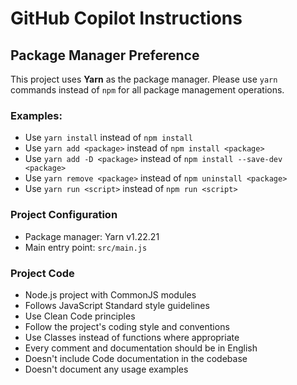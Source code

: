 # GitHub Copilot Instructions

## Package Manager Preference

This project uses **Yarn** as the package manager. Please use `yarn` commands instead of `npm` for all package management operations.

### Examples:

- Use `yarn install` instead of `npm install`
- Use `yarn add <package>` instead of `npm install <package>`
- Use `yarn add -D <package>` instead of `npm install --save-dev <package>`
- Use `yarn remove <package>` instead of `npm uninstall <package>`
- Use `yarn run <script>` instead of `npm run <script>`

### Project Configuration

- Package manager: Yarn v1.22.21
- Main entry point: `src/main.js`

### Project Code

- Node.js project with CommonJS modules
- Follows JavaScript Standard style guidelines
- Use Clean Code principles
- Follow the project's coding style and conventions
- Use Classes instead of functions where appropriate
- Every comment and documentation should be in English
- Doesn't include Code documentation in the codebase
- Doesn't document any usage examples
